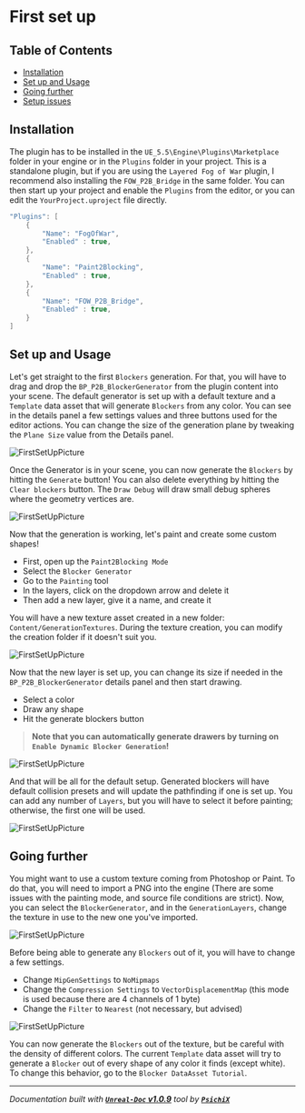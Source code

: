 # First set up

## Table of Contents

- [Installation](#installation)
- [Set up and Usage](#set-up-and-usage)
- [Going further](#going-further)
- [Setup issues](#set-up-issues)

## Installation

The plugin has to be installed in the `UE_5.5\Engine\Plugins\Marketplace` folder in your engine or in the `Plugins` folder in your project.
This is a standalone plugin, but if you are using the `Layered Fog of War` plugin, I recommend also installing the `FOW_P2B_Bridge` in the same folder.
You can then start up your project and enable the `Plugins` from the editor, or you can edit the `YourProject.uproject` file directly.

```cpp
"Plugins": [
	{
		"Name": "FogOfWar",
		"Enabled" : true,
	},
	{
		"Name": "Paint2Blocking",
		"Enabled" : true,
	},
	{
		"Name": "FOW_P2B_Bridge",
		"Enabled" : true,
	}
]
```

## Set up and Usage

Let's get straight to the first `Blockers` generation. For that, you will have to drag and drop the `BP_P2B_BlockerGenerator` from the plugin content into
your scene. The default generator is set up with a default texture and a `Template` data asset that will generate `Blockers` from any color. You can see
in the details panel a few settings values and three buttons used for the editor actions. You can change the size of the generation plane by tweaking the 
`Plane Size` value from the Details panel.

![FirstSetUpPicture](../../assets/Tutorials/FirstSetUp/0_DragAndDropGenerator.png)

Once the Generator is in your scene, you can now generate the `Blockers` by hitting the `Generate` button! You can also delete everything by hitting the
`Clear blockers` button. The `Draw Debug` will draw small debug spheres where the geometry vertices are.

![FirstSetUpPicture](../../assets/Tutorials/FirstSetUp/1_Generate_Delete_Blockers.gif)

Now that the generation is working, let's paint and create some custom shapes!
- First, open up the `Paint2Blocking Mode`
- Select the `Blocker Generator`
- Go to the `Painting` tool
- In the layers, click on the dropdown arrow and delete it
- Then add a new layer, give it a name, and create it

You will have a new texture asset created in a new folder: `Content/GenerationTextures`. During the texture creation, you can modify the creation folder if it
doesn't suit you.

![FirstSetUpPicture](../../assets/Tutorials/FirstSetUp/2_OpenMode_NewLayer.gif)

Now that the new layer is set up, you can change its size if needed in the `BP_P2B_BlockerGenerator` details panel and then start drawing.
- Select a color
- Draw any shape
- Hit the generate blockers button

> **Note that you can automatically generate drawers by turning on `Enable Dynamic Blocker Generation`! <br />**

![FirstSetUpPicture](../../assets/Tutorials/FirstSetUp/3_Paint_CustomShape.gif)

And that will be all for the default setup. Generated blockers will have default collision presets and will update the pathfinding if one is set up.
You can add any number of `Layers`, but you will have to select it before painting; otherwise, the first one will be used.

![FirstSetUpPicture](../../assets/Tutorials/FirstSetUp/4_SelectLayer.png)

## Going further

You might want to use a custom texture coming from Photoshop or Paint. To do that, you will need to import a PNG into the engine (There are some issues with
the painting mode, and source file conditions are strict). Now, you can select the `BlockerGenerator`, and in the `GenerationLayers`, change the texture in use
to the new one you've imported.

![FirstSetUpPicture](../../assets/Tutorials/FirstSetUp/5_ImportCustomTexture.png)

Before being able to generate any `Blockers` out of it, you will have to change a few settings.
- Change `MipGenSettings` to `NoMipmaps`
- Change the `Compression Settings` to `VectorDisplacementMap` (this mode is used because there are 4 channels of 1 byte)
- Change the `Filter` to `Nearest` (not necessary, but advised)

![FirstSetUpPicture](../../assets/Tutorials/FirstSetUp/6_TextureSettings.png)

You can now generate the `Blockers` out of the texture, but be careful with the density of different colors. The current `Template` data asset will
try to generate a `Blocker` out of every shape of any color it finds (except white). To change this behavior, go to the `Blocker DataAsset Tutorial`.

---
_Documentation built with [**`Unreal-Doc` v1.0.9**](https://github.com/PsichiX/unreal-doc) tool by [**`PsichiX`**](https://github.com/PsichiX)_